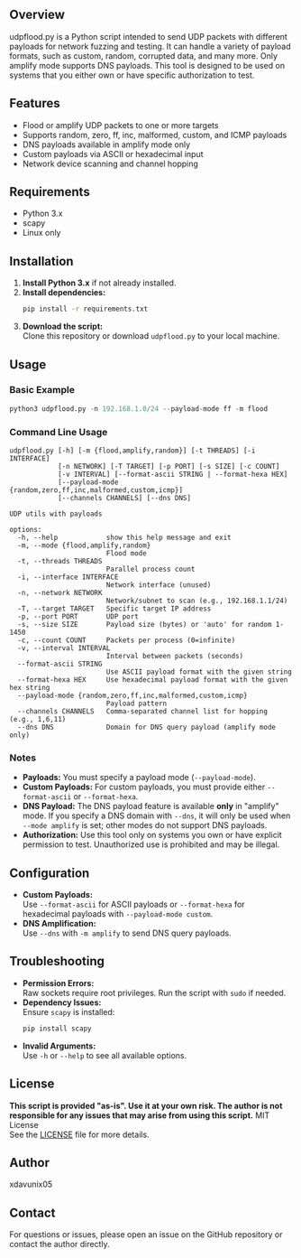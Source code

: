 
## Overview
udpflood.py is a Python script intended to send UDP packets with different payloads for network fuzzing and testing. It can handle a variety of payload formats, such as custom, random, corrupted data, and many more. Only amplify mode supports DNS payloads. This tool is designed to be used on systems that you either own or have specific authorization to test.

## Features
- Flood or amplify UDP packets to one or more targets
- Supports random, zero, ff, inc, malformed, custom, and ICMP payloads
- DNS payloads available in amplify mode only
- Custom payloads via ASCII or hexadecimal input
- Network device scanning and channel hopping

## Requirements
- Python 3.x
- scapy
- Linux only

## Installation
1. **Install Python 3.x** if not already installed.
2. **Install dependencies:**
   ```sh
   pip install -r requirements.txt
   ```
3. **Download the script:**  
   Clone this repository or download `udpflood.py` to your local machine.

## Usage

### Basic Example
```python
python3 udpflood.py -n 192.168.1.0/24 --payload-mode ff -m flood
```

### Command Line Usage

```
udpflood.py [-h] [-m {flood,amplify,random}] [-t THREADS] [-i INTERFACE]
            [-n NETWORK] [-T TARGET] [-p PORT] [-s SIZE] [-c COUNT]
            [-v INTERVAL] [--format-ascii STRING | --format-hexa HEX]
            [--payload-mode {random,zero,ff,inc,malformed,custom,icmp}]
            [--channels CHANNELS] [--dns DNS]

UDP utils with payloads

options:
  -h, --help            show this help message and exit
  -m, --mode {flood,amplify,random}
                        Flood mode
  -t, --threads THREADS
                        Parallel process count
  -i, --interface INTERFACE
                        Network interface (unused)
  -n, --network NETWORK
                        Network/subnet to scan (e.g., 192.168.1.1/24)
  -T, --target TARGET   Specific target IP address
  -p, --port PORT       UDP port
  -s, --size SIZE       Payload size (bytes) or 'auto' for random 1-1450
  -c, --count COUNT     Packets per process (0=infinite)
  -v, --interval INTERVAL
                        Interval between packets (seconds)
  --format-ascii STRING
                        Use ASCII payload format with the given string
  --format-hexa HEX     Use hexadecimal payload format with the given hex string
  --payload-mode {random,zero,ff,inc,malformed,custom,icmp}
                        Payload pattern
  --channels CHANNELS   Comma-separated channel list for hopping (e.g., 1,6,11)
  --dns DNS             Domain for DNS query payload (amplify mode only)
```

### Notes
- **Payloads:** You must specify a payload mode (`--payload-mode`).  
- **Custom Payloads:** For custom payloads, you must provide either `--format-ascii` or `--format-hexa`.
- **DNS Payload:** The DNS payload feature is available **only** in "amplify" mode. If you specify a DNS domain with `--dns`, it will only be used when `--mode amplify` is set; other modes do not support DNS payloads.
- **Authorization:** Use this tool only on systems you own or have explicit permission to test. Unauthorized use is prohibited and may be illegal.

## Configuration
- **Custom Payloads:**  
  Use `--format-ascii` for ASCII payloads or `--format-hexa` for hexadecimal payloads with `--payload-mode custom`.
- **DNS Amplification:**  
  Use `--dns` with `-m amplify` to send DNS query payloads.

## Troubleshooting
- **Permission Errors:**  
  Raw sockets require root privileges. Run the script with `sudo` if needed.
- **Dependency Issues:**  
  Ensure `scapy` is installed:  
  ```sh
  pip install scapy
  ```
- **Invalid Arguments:**  
  Use `-h` or `--help` to see all available options.

## License
**This script is provided "as-is". Use it at your own risk. The author is not responsible for any issues that may arise from using this script.**
MIT License  
See the [LICENSE](LICENSE) file for more details.

## Author
xdavunix05

## Contact
For questions or issues, please open an issue on the GitHub repository or contact the author directly.
